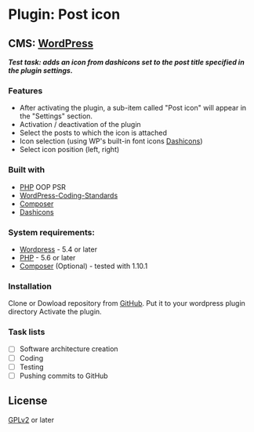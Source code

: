 # Plugin: Post icon

## CMS: [WordPress]

***Test task: adds an icon from dashicons set to the post title specified in the plugin settings.***

### Features
  - After activating the plugin, a sub-item called "Post icon" will appear in the "Settings" section.
  - Activation / deactivation of the plugin
  - Select the posts to which the icon is attached
  - Icon selection (using WP's built-in font icons [Dashicons])
  - Select icon position (left, right)

### Built with

- [PHP] OOP PSR
- [WordPress-Coding-Standards]
- [Composer]
- [Dashicons]

### System requirements:

* [Wordpress] - 5.4 or later
* [PHP] -  5.6 or later
* [Composer] (Optional) - tested with 1.10.1

### Installation

Clone or Dowload repository from [GitHub].
Put it to your wordpress plugin directory
Activate the plugin.

### Task lists

- [ ] Software architecture creation
- [ ] Coding
- [ ] Testing
- [ ] Pushing commits to GitHub

License
----

[GPLv2] or later

[//]: #
   [GitHub]: <https://github.com/SobolevAnatoly/post-title-custom-icon/>
   [PHP]: <https://www.php.net/>
   [WordPress]: <https://wordpress.org/>
   [GPLv2]: <https://www.gnu.org/licenses/old-licenses/gpl-2.0.en.html>
   [Composer]: <https://getcomposer.org/>
   [WordPress-Coding-Standards]: <https://github.com/WordPress/WordPress-Coding-Standards>
   [Dashicons]: <https://developer.wordpress.org/resource/dashicons>

